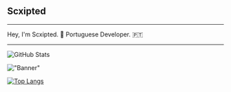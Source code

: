 ## Scxipted

---

Hey, I'm Scxipted. 👋
Portuguese Developer. 🇵🇹

---



![GitHub Stats](https://github-readme-stats.vercel.app/api?username=Scxipted&show_icons=true)

!["Banner"](https://doy2mn9upadnk.cloudfront.net/uploads/default/optimized/4X/7/c/2/7c2aa4aacb769fab0f41129470ddc3807b520a51_2_690x172.png)

[![Top Langs](https://github-readme-stats.vercel.app/api/top-langs/?username=anuraghazra&layout=compact)](https://github.com/anuraghazra/github-readme-stats)
